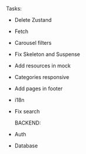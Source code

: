 Tasks:

- Delete Zustand
- Fetch
- Carousel filters
- Fix Skeleton and Suspense
- Add resources in mock
- Categories responsive
- Add pages in footer
- i18n
- Fix search

  BACKEND:

- Auth
- Database

